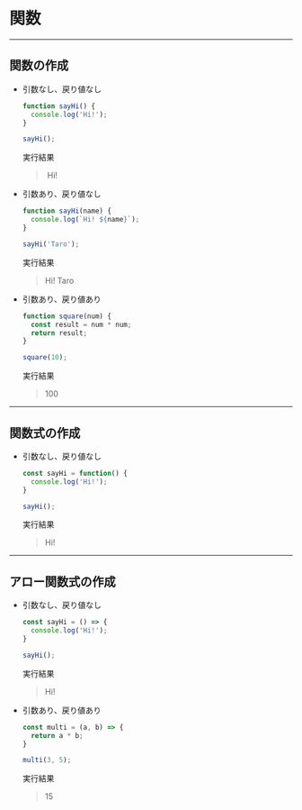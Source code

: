 # 関数

***

## 関数の作成

* 引数なし、戻り値なし

  ```javascript
  function sayHi() {
    console.log('Hi!');
  }

  sayHi();
  ```

  実行結果

  >  Hi!

* 引数あり、戻り値なし

  ```javascript
  function sayHi(name) {
    console.log(`Hi! ${name}`);
  }

  sayHi('Taro');
  ```

  実行結果

  > Hi! Taro

* 引数あり、戻り値あり

  ```javascript
  function square(num) {
    const result = num * num;
    return result;
  }

  square(10);
  ```

  実行結果

  > 100

***

## 関数式の作成

* 引数なし、戻り値なし

  ```javascript
  const sayHi = function() {
    console.log('Hi!');
  }

  sayHi();
  ```

  実行結果

  > Hi!

***

## アロー関数式の作成

* 引数なし、戻り値なし

  ```javascript
  const sayHi = () => {
    console.log('Hi!');
  }

  sayHi();
  ```

  実行結果

  > Hi!

* 引数あり、戻り値あり

  ```javascript
  const multi = (a, b) => {
    return a * b;
  }

  multi(3, 5);
  ```

  実行結果

  > 15
